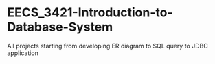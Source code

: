 # EECS_3421-Introduction-to-Database-System
All projects starting from developing ER diagram to SQL query to JDBC application
